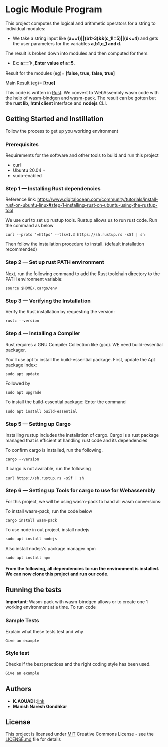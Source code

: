 # Logic Module Program

This project computes the logical and arithmetic operators for a string to individual modules:

- We take a string input like **(a==1)||(b1>3)&&(c_1!=5)||(d<=4)** and gets the user parameters for the variables **a,b1,c_1 and d.**

The result is broken down into modules and then computed for them.

- Ex: **a==1: ,Enter value of a=5.**

Result for the modules (eg)= **[false, true, false, true]**

Main Result (eg)= **[true]**


This code is written in [Rust](https://www.rust-lang.org/). We convert to WebAssembly wasm code with the help 
of [wasm-bindgen](https://rustwasm.github.io/wasm-bindgen/) and [wasm-pack](https://rustwasm.github.io/wasm-pack/book/introduction.html).
The result can be gotten but the **rust lib**, **html client** interface and **nodejs** CLI.


## Getting Started and Instillation

Follow the process to get up you working environment

### Prerequisites

Requirements for the software and other tools to build and run this project 
- curl
- Ubuntu 20.04 +
- sudo-enabled 


### Step 1 — Installing Rust dependencies

Reference link: https://www.digitalocean.com/community/tutorials/install-rust-on-ubuntu-linux#step-1-installing-rust-on-ubuntu-using-the-rustup-tool

We use curl to set up rustup tools. Rustup allows us to run rust code. Run the command as below

    curl --proto '=https' --tlsv1.3 https://sh.rustup.rs -sSf | sh

Then follow the installation procedure to install. (default installation recommended)

### Step 2 — Set up rust PATH environment

Next, run the following command to add the Rust toolchain directory to the PATH environment variable:

    source $HOME/.cargo/env


### Step 3 — Verifying the Installation
Verify the Rust installation by requesting the version:

    rustc --version


### Step 4 — Installing a Compiler
Rust requires a GNU Compiler Collection like (gcc). WE need build-essential packager. 

You’ll use apt to install the build-essential package. First, update the Apt package index:

    sudo apt update

Followed by 

    sudo apt upgrade

To install the build-essential package: Enter the command

    sudo apt install build-essential


### Step 5 — Setting up Cargo

Installing rustup includes the installation of cargo. Cargo is a rust package managed that is efficient at handling rust code and its dependencies

To confirm cargo is installed, run the following.

    cargo --version

If cargo is not available, run the following

    curl https://sh.rustup.rs -sSf | sh


### Step 6 — Setting up Tools for cargo to use for Webassembly

For this project, we will be using wasm-pack to hand all wasm conversions:

To install wasm-pack, run the code below

    cargo install wasm-pack

To use node in out project, install nodejs 

    sudo apt install nodejs

Also install nodejs's package manager npm

    sudo apt install npm


#### From the following, all dependencies to run the environment is installed. We can now clone this project and run our code.


## Running the tests

**Important**: Wasm-pack with wasm-bindgen allows or to create one 1 working environment at a time.
To run code

### Sample Tests

Explain what these tests test and why

    Give an example

### Style test

Checks if the best practices and the right coding style has been used.

    Give an example


## Authors

  - **K.AOUADI** :[link](https://github.com/kaouadi)
  - **Manish Naresh Gondhkar**


## License

This project is licensed under [MIT](LICENSE.md)
Creative Commons License - see the [LICENSE.md](LICENSE.md) file for details
